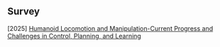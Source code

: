 ## Survey

[2025] [Humanoid Locomotion and Manipulation-Current Progress and Challenges in Control, Planning, and Learning](https://arxiv.org/abs/2501.02116)